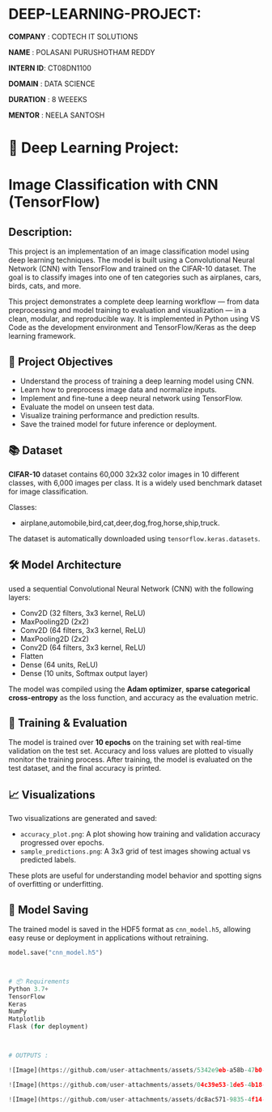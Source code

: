 # DEEP-LEARNING-PROJECT:

**COMPANY**  : CODTECH IT SOLUTIONS

**NAME**     : POLASANI PURUSHOTHAM REDDY

**INTERN ID**: CT08DN1100

**DOMAIN**   : DATA SCIENCE

**DURATION** : 8 WEEEKS

**MENTOR**   : NEELA SANTOSH


# 🧠 Deep Learning Project: 

# Image Classification with CNN (TensorFlow)

## Description:

This project is an implementation of an image classification model using deep learning techniques. The model is built using a Convolutional Neural Network (CNN) with TensorFlow and trained on the CIFAR-10 dataset. The goal is to classify images into one of ten categories such as airplanes, cars, birds, cats, and more.

This project demonstrates a complete deep learning workflow — from data preprocessing and model training to evaluation and visualization — in a clean, modular, and reproducible way. It is implemented in Python using VS Code as the development environment and TensorFlow/Keras as the deep learning framework.



## 🎯 Project Objectives

- Understand the process of training a deep learning model using CNN.
- Learn how to preprocess image data and normalize inputs.
- Implement and fine-tune a deep neural network using TensorFlow.
- Evaluate the model on unseen test data.
- Visualize training performance and prediction results.
- Save the trained model for future inference or deployment.

## 📚 Dataset

 **CIFAR-10** dataset  contains 60,000 32x32 color images in 10 different classes, with 6,000 images per class. It is a widely used benchmark dataset for image classification.

Classes:
- airplane,automobile,bird,cat,deer,dog,frog,horse,ship,truck.

The dataset is automatically downloaded using `tensorflow.keras.datasets`.
## 🛠️ Model Architecture

 used a sequential Convolutional Neural Network (CNN) with the following layers:

- Conv2D (32 filters, 3x3 kernel, ReLU)
- MaxPooling2D (2x2)
- Conv2D (64 filters, 3x3 kernel, ReLU)
- MaxPooling2D (2x2)
- Conv2D (64 filters, 3x3 kernel, ReLU)
- Flatten
- Dense (64 units, ReLU)
- Dense (10 units, Softmax output layer)

The model was compiled using the **Adam optimizer**, **sparse categorical cross-entropy** as the loss function, and accuracy as the evaluation metric.

## 🧪 Training & Evaluation

The model is trained over **10 epochs** on the training set with real-time validation on the test set. Accuracy and loss values are plotted to visually monitor the training process. After training, the model is evaluated on the test dataset, and the final accuracy is printed.


## 📈 Visualizations

Two visualizations are generated and saved:
- `accuracy_plot.png`: A plot showing how training and validation accuracy progressed over epochs.
- `sample_predictions.png`: A 3x3 grid of test images showing actual vs predicted labels.

These plots are useful for understanding model behavior and spotting signs of overfitting or underfitting.



## 💾 Model Saving

The trained model is saved in the HDF5 format as `cnn_model.h5`, allowing easy reuse or deployment in applications without retraining.

```python
model.save("cnn_model.h5")



# 📦 Requirements
Python 3.7+
TensorFlow
Keras
NumPy
Matplotlib
Flask (for deployment)



# OUTPUTS :

![Image](https://github.com/user-attachments/assets/5342e9eb-a58b-47b0-b913-e72c10baf3c3)

![Image](https://github.com/user-attachments/assets/04c39e53-1de5-4b18-bcb9-bbb973fb7193)

![Image](https://github.com/user-attachments/assets/dc8ac571-9835-4f14-bfa2-d94fea21377e)

